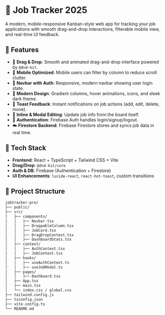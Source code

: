 # 🎯 Job Tracker 2025

A modern, mobile-responsive Kanban-style web app for tracking your job applications with smooth drag-and-drop interactions, filterable mobile view, and real-time UI feedback.

## 🚀 Features

- 🧩 **Drag & Drop**: Smooth and animated drag-and-drop interface powered by `@dnd-kit`.
- 📱 **Mobile Optimized**: Mobile users can filter by column to reduce scroll clutter.
- 🧭 **Navbar with Auth**: Responsive, modern navbar showing user login state.
- 🎨 **Modern Design**: Gradient columns, hover animations, icons, and sleek dark theme.
- 💬 **Toast Feedback**: Instant notifications on job actions (add, edit, delete, move).
- 📝 **Inline & Modal Editing**: Update job info from the board itself.
- 🔐 **Authentication**: Firebase Auth handles login/signup/logout.
- ☁️ **Firestore Backend**: Firebase Firestore stores and syncs job data in real time.

## 🧱 Tech Stack

- **Frontend**: React + TypeScript + Tailwind CSS + Vite
- **Drag/Drop**: `@dnd-kit/core`
- **Auth & DB**: Firebase (Authentication + Firestore)
- **UI Enhancements**: `lucide-react`, `react-hot-toast`, custom transitions

## 📁 Project Structure

```bash
jobtracker-pro/
├── public/
├── src/
│   ├── components/
│   │   ├── Navbar.tsx
│   │   ├── DroppableColumn.tsx
│   │   ├── JobCard.tsx
│   │   ├── DragDropContext.tsx
│   │   ├── DashboardStats.tsx
│   ├── context/
│   │   ├── AuthContext.tsx
│   │   ├── JobContext.tsx
│   ├── hooks/
│   │   ├── useAuthContext.ts
│   │   ├── useJobModal.ts
│   ├── pages/
│   │   ├── Dashboard.tsx
│   ├── App.tsx
│   ├── main.tsx
│   └── index.css / global.css
├── tailwind.config.js
├── tsconfig.json
├── vite.config.ts
└── README.md
